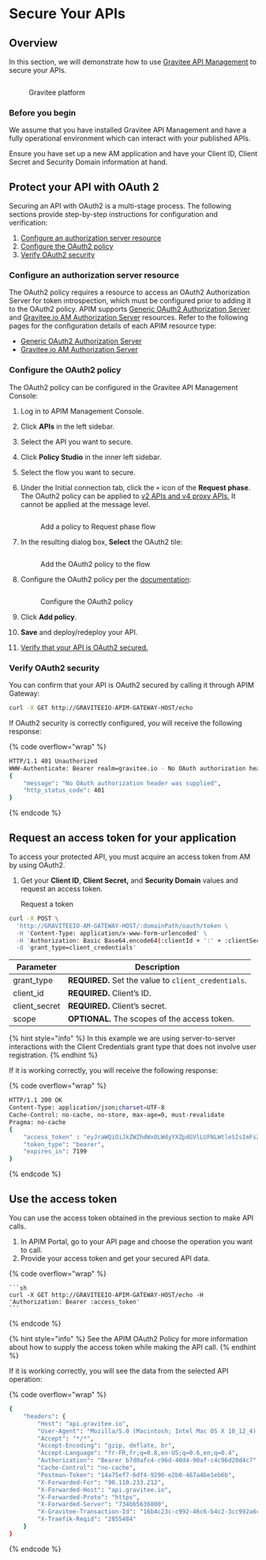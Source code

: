 # Secure Your APIs

## Overview

In this section, we will demonstrate how to use [Gravitee API Management](https://www.gravitee.io/products/api-management) to secure your APIs.

<figure><img src="https://docs.gravitee.io/images/am/current/graviteeio-am-quickstart-secure-apis-overview.png" alt=""><figcaption><p>Gravitee platform</p></figcaption></figure>

### Before you begin

We assume that you have installed Gravitee API Management and have a fully operational environment which can interact with your published APIs.

Ensure you have set up a new AM application and have your Client ID, Client Secret and Security Domain information at hand.

## Protect your API with OAuth 2

Securing an API with OAuth2 is a multi-stage process. The following sections provide step-by-step instructions for configuration and verification:

1. [Configure an authorization server resource](./#configure-an-authorization-server-resource)
2. [Configure the OAuth2 policy](./#configure-the-oauth2-policy)
3. [Verify OAuth2 security](./#verify-oauth2-security)

### Configure an authorization server resource

The OAuth2 policy requires a resource to access an OAuth2 Authorization Server for token introspection, which must be configured prior to adding it to the OAuth2 policy. APIM supports [Generic OAuth2 Authorization Server](https://documentation.gravitee.io/apim/reference/policy-reference/oauth2/generic-oauth2-authorization-server) and [Gravitee.io AM Authorization Server](https://documentation.gravitee.io/apim/v/4.0.0/reference/policy-reference/oauth2/gravitee.io-am-authorization-server) resources. Refer to the following pages for the configuration details of each APIM resource type:

* [Generic OAuth2 Authorization Server](configure-generic-oauth2-authorization-server.md)
* [Gravitee.io AM Authorization Server](configure-gravitee.io-access-management.md)

### Configure the OAuth2 policy

The OAuth2 policy can be configured in the Gravitee API Management Console:

1. Log in to APIM Management Console.
2. Click **APIs** in the left sidebar.
3. Select the API you want to secure.
4. Click **Policy Studio** in the inner left sidebar.
5. Select the flow you want to secure.
6.  Under the Initial connection tab, click the `+` icon of the **Request phase**. The OAuth2 policy can be applied to [v2 APIs and v4 proxy APIs.](broken-reference) It cannot be applied at the message level.&#x20;

    <figure><img src="../../../.gitbook/assets/oauth2 add to flow.png" alt=""><figcaption><p>Add a policy to Request phase flow</p></figcaption></figure>
7.  In the resulting dialog box, **Select** the OAuth2 tile:

    <figure><img src="../../../.gitbook/assets/oauth2 policy.png" alt=""><figcaption><p>Add the OAuth2 policy to the flow</p></figcaption></figure>
8.  Configure the OAuth2 policy per the [documentation](https://documentation.gravitee.io/apim/reference/policy-reference/oauth2):

    <figure><img src="../../../.gitbook/assets/oauth2 policy details.png" alt=""><figcaption><p>Configure the OAuth2 policy</p></figcaption></figure>
9. Click **Add policy**.
10. **Save** and deploy/redeploy your API.
11. [Verify that your API is OAuth2 secured.](./#verify-oauth2-security)

### Verify OAuth2 security

You can confirm that your API is OAuth2 secured by calling it through APIM Gateway:

```sh
curl -X GET http://GRAVITEEIO-APIM-GATEWAY-HOST/echo
```

If OAuth2 security is correctly configured, you will receive the following response:

{% code overflow="wrap" %}
```sh
HTTP/1.1 401 Unauthorized
WWW-Authenticate: Bearer realm=gravitee.io - No OAuth authorization header was supplied
{
    "message": "No OAuth authorization header was supplied",
    "http_status_code": 401
}
```
{% endcode %}

## Request an access token for your application

To access your protected API, you must acquire an access token from AM by using OAuth2.

1.  Get your **Client ID**, **Client Secret,** and **Security Domain** values and request an access token.

    Request a token

```sh
curl -X POST \
  'http://GRAVITEEIO-AM-GATEWAY-HOST/:domainPath/oauth/token \
  -H 'Content-Type: application/x-www-form-urlencoded' \
  -H 'Authorization: Basic Base64.encode64(:clientId + ':' + :clientSecret)' \
  -d 'grant_type=client_credentials'
```

| Parameter      | Description                                          |
| -------------- | ---------------------------------------------------- |
| grant\_type    | **REQUIRED.** Set the value to `client_credentials`. |
| client\_id     | **REQUIRED.** Client’s ID.                           |
| client\_secret | **REQUIRED.** Client’s secret.                       |
| scope          | **OPTIONAL.** The scopes of the access token.        |

{% hint style="info" %}
In this example we are using server-to-server interactions with the Client Credentials grant type that does not involve user registration.
{% endhint %}

If it is working correctly, you will receive the following response:

{% code overflow="wrap" %}
```sh
HTTP/1.1 200 OK
Content-Type: application/json;charset=UTF-8
Cache-Control: no-cache, no-store, max-age=0, must-revalidate
Pragma: no-cache
{
    "access_token" : "eyJraWQiOiJkZWZhdWx0LWdyYXZpdGVlLUFNLWtleSIsImFsZyI6IkhTMjU2In0.eyJzdWIiOiI0NTM...QW5rN0h2SEdUOFNMYyJ9.w8A9yKJcuFbE_SYmRRAdGBEz-6nnXg7rdv1S4JD9xGI",
    "token_type": "bearer",
    "expires_in": 7199
}
```
{% endcode %}

## Use the access token

You can use the access token obtained in the previous section to make API calls.

1. In APIM Portal, go to your API page and choose the operation you want to call.
2. Provide your access token and get your secured API data.

{% code overflow="wrap" %}
````
```sh
curl -X GET http://GRAVITEEIO-APIM-GATEWAY-HOST/echo -H 'Authorization: Bearer :access_token'
```
````
{% endcode %}

{% hint style="info" %}
See the APIM OAuth2 Policy for more information about how to supply the access token while making the API call.
{% endhint %}

If it is working correctly, you will see the data from the selected API operation:

{% code overflow="wrap" %}
```sh
{
    "headers": {
        "Host": "api.gravitee.io",
        "User-Agent": "Mozilla/5.0 (Macintosh; Intel Mac OS X 10_12_4) AppleWebKit/537.36 (KHTML, like Gecko) Chrome/59.0.3071.115 Safari/537.36",
        "Accept": "*/*",
        "Accept-Encoding": "gzip, deflate, br",
        "Accept-Language": "fr-FR,fr;q=0.8,en-US;q=0.6,en;q=0.4",
        "Authorization": "Bearer b7d0afc4-c96d-40d4-90af-c4c96d20d4c7",
        "Cache-Control": "no-cache",
        "Postman-Token": "14a75ef7-6df4-9290-e2b0-467a4be1eb6b",
        "X-Forwarded-For": "90.110.233.212",
        "X-Forwarded-Host": "api.gravitee.io",
        "X-Forwarded-Proto": "https",
        "X-Forwarded-Server": "734bb5636800",
        "X-Gravitee-Transaction-Id": "16b4c23c-c992-46c6-b4c2-3cc992a6c6db",
        "X-Traefik-Reqid": "2855484"
    }
}
```
{% endcode %}
